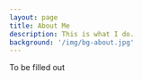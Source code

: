 ```yaml
---
layout: page
title: About Me
description: This is what I do.
background: '/img/bg-about.jpg'
---
```


To be filled out